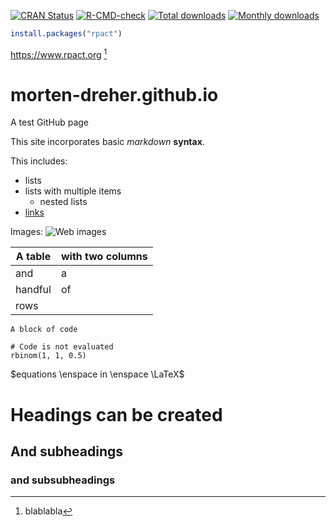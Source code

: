 <!-- badges: start -->
[![CRAN Status](https://www.r-pkg.org/badges/version/rpact)](https://cran.r-project.org/package=rpact)
[![R-CMD-check](https://github.com/rpact-com/rpact/actions/workflows/R-CMD-check.yaml/badge.svg)](https://github.com/rpact-com/rpact/actions/workflows/R-CMD-check.yaml)
[![Total downloads](https://cranlogs.r-pkg.org/badges/grand-total/rpact?color=blue)](https://CRAN.R-project.org/package=rpact)
[![Monthly downloads](https://cranlogs.r-pkg.org/badges/rpact?color=blue)](https://CRAN.R-project.org/package=rpact)
<!-- badges: end -->


``` r
install.packages("rpact")
```

<https://www.rpact.org> [^1]


# morten-dreher.github.io
A test GitHub page  

This site incorporates basic *markdown* **syntax**.

This includes:

 * lists
 * lists with multiple items
    - nested lists
 * [links](https://www.google.com/)

Images:
![Web images](https://upload.wikimedia.org/wikipedia/commons/thumb/b/be/Karl_Pearson%3B_Sir_Francis_Galton.jpg/506px-Karl_Pearson%3B_Sir_Francis_Galton.jpg)


A table | with two columns
---- | ----
and | a
handful | of
rows | &nbsp;

```
A block of code
```

```{r}
# Code is not evaluated
rbinom(1, 1, 0.5)
```

$equations \enspace in \enspace \LaTeX$

# Headings can be created

## And subheadings

### and subsubheadings

[^1]: blablabla
